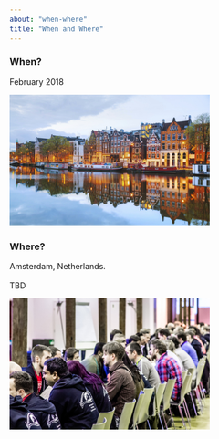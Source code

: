 ```yaml
---
about: "when-where"
title: "When and Where"
---
```



<div class="tile text-tile col-md-3 col-sm-6 col-xs-12">
  <h3>When?</h3>
  <p>February 2018 </p>
</div>
<div class="tile image-tile photo-1 col-md-3  col-sm-6 col-xs-12" style="overflow:hidden;padding:0;">
<a href="/images/2018/general/Amsterdam1.jpg" title="Amsterdam1"><img src="/images/2018/general/Amsterdam1.jpg" width="351" height="230" alt="Amsterdam1" /></a></div>
<div class="tile tile-2 text-tile col-md-3 col-sm-6 col-xs-12 ">
  <h3>Where?</h3>
  <p>Amsterdam, Netherlands. <br /> <br />
	TBD
  </p>
</div>
<div class="tile tile-2 image-tile photo-2 col-md-3 col-sm-6 col-xs-12" style="overflow:hidden;padding:0;">
<a href="/images/2018/general/SpeedMeetETC2017.jpg" title="Speed Meet @ETC 2017"><img src="/images/2018/general/SpeedMeetETC2017.jpg" width="351" height="230" alt="Speed Meet @ETC 2017" /></a>
</div>

<p>
